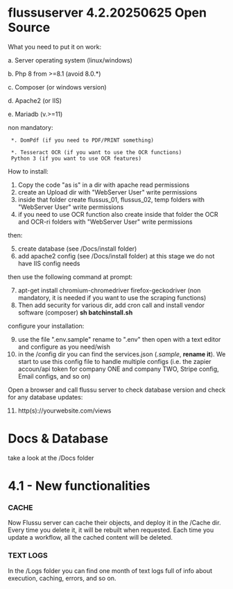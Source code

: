 # flussuserver 4.2.20250625 Open Source

What you need to put it on work:

  a. Server operating system (linux/windows)
  
  b. Php 8 from >=8.1 (avoid 8.0.*)
  
  c. Composer (or windows version)
  
  d. Apache2  (or IIS)
  
  e. Mariadb (v.>=11)
  
  non mandatory:

     *. DomPdf (if you need to PDF/PRINT something)

     *. Tesseract OCR (if you want to use the OCR functions)
     Python 3 (if you want to use OCR features)

How to install:

1. Copy the code "as is" in a dir with apache read permissions
2. create an Upload dir with "WebServer User" write permissions
3. inside that folder create flussus_01, flussus_02, temp folders 
    with "WebServer User" write permissions
4. if you need to use OCR function also create inside that folder
    the OCR and OCR-ri folders with "WebServer User" write permissions

then: 

5. create database (see /Docs/install folder)
6. add apache2 config (see /Docs/install folder)
   at this stage we do not have IIS config needs

then use the following command at prompt:

7. apt-get install chromium-chromedriver firefox-geckodriver 
   (non mandatory, it is needed if you want to use the scraping functions)
8. Then add security for various dir, add cron call and install vendor software (composer)
   **sh batchinstall.sh**

configure your installation:

9. use the file ".env.sample" rename to ".env" then open with a text editor
   and configure as you need/wish
10. in the /config dir you can find the services.json (*.sample*, **rename it**).
    We start to use this config file to handle multiple configs (i.e. the zapier
    accoun/api token for company ONE and company TWO, Stripe config, Email configs,
    and so on) 

Open a browser and call flussu server to check database version and check for
any database updates:

11. http(s)://yourwebsite.com/views

# Docs & Database
take a look at the /Docs folder

# 4.1 - New functionalities
### CACHE 
Now Flussu server can cache their objects, and deploy it in the /Cache dir. Every time you delete it, it will be rebuilt when requested.
Each time you update a workflow, all the cached content will be deleted.

### TEXT LOGS
In the /Logs folder you can find one month of text logs full of info about execution, caching, errors, and so on.
